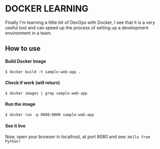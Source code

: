 # DOCKER LEARNING

Finally I'm learning a little bit of DevOps with Docker, I see that it is a very useful tool and can speed up the process of setting up a development environment in a team.

## How to use

#### Build Docker Image
```
$ docker build -t sample-web-app .
```

#### Check if work (will return)
```
$ docker images | grep sample-web-app
```

#### Run the image
```
$ docker run -p 8080:8080 sample-web-app
```

#### See it live
Now, open your browser in localhost, at port 8080 and see: `Hello from Python!`